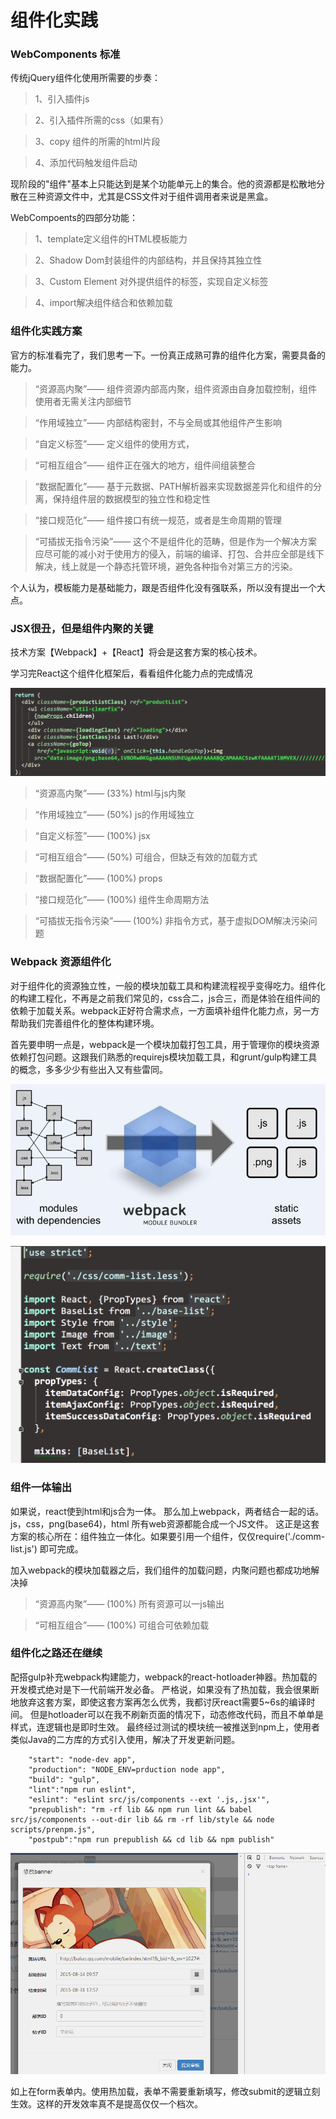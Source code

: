 # 组件化实践

### WebComponents 标准

传统jQuery组件化使用所需要的步奏：

> 1、引入插件js

> 2、引入插件所需的css（如果有）

> 3、copy 组件的所需的html片段

> 4、添加代码触发组件启动

现阶段的"组件"基本上只能达到是某个功能单元上的集合。他的资源都是松散地分散在三种资源文件中，尤其是CSS文件对于组件调用者来说是黑盒。

WebCompoents的四部分功能：

> 1、template定义组件的HTML模板能力

> 2、Shadow Dom封装组件的内部结构，并且保持其独立性

> 3、Custom Element 对外提供组件的标签，实现自定义标签

>4、import解决组件结合和依赖加载

### 组件化实践方案

官方的标准看完了，我们思考一下。一份真正成熟可靠的组件化方案，需要具备的能力。

> “资源高内聚”—— 组件资源内部高内聚，组件资源由自身加载控制，组件使用者无需关注内部细节

> “作用域独立”—— 内部结构密封，不与全局或其他组件产生影响 

> “自定义标签”—— 定义组件的使用方式，

> “可相互组合”—— 组件正在强大的地方，组件间组装整合

> “数据配置化”—— 基于元数据、PATH解析器来实现数据差异化和组件的分离，保持组件层的数据模型的独立性和稳定性

> “接口规范化”—— 组件接口有统一规范，或者是生命周期的管理

> “可插拔无指令污染”—— 这个不是组件化的范畴，但是作为一个解决方案应尽可能的减小对于使用方的侵入，前端的编译、打包、合并应全部是线下解决，线上就是一个静态托管环境，避免各种指令对第三方的污染。

个人认为，模板能力是基础能力，跟是否组件化没有强联系，所以没有提出一个大点。

### JSX很丑，但是组件内聚的关键

技术方案【Webpack】+【React】将会是这套方案的核心技术。

学习完React这个组件化框架后，看看组件化能力点的完成情况

![React](../assets/jiagou/jsx.png)

> “资源高内聚”—— (33%) html与js内聚

> “作用域独立”—— (50%) js的作用域独立

> “自定义标签”—— (100%) jsx

> “可相互组合”—— (50%)  可组合，但缺乏有效的加载方式

> “数据配置化”—— (100%) props 

> “接口规范化”—— (100%) 组件生命周期方法

> “可插拔无指令污染”—— (100%) 非指令方式，基于虚拟DOM解决污染问题

### Webpack 资源组件化

对于组件化的资源独立性，一般的模块加载工具和构建流程视乎变得吃力。组件化的构建工程化，不再是之前我们常见的，css合二，js合三，而是体验在组件间的依赖于加载关系。webpack正好符合需求点，一方面填补组件化能力点，另一方帮助我们完善组件化的整体构建环境。
 
首先要申明一点是，webpack是一个模块加载打包工具，用于管理你的模块资源依赖打包问题。这跟我们熟悉的requirejs模块加载工具，和grunt/gulp构建工具的概念，多多少少有些出入又有些雷同。

![Webpack](../assets/jiagou/webpack.jpg)

![Webpack](../assets/jiagou/webpack2.png)

### 组件一体输出

如果说，react使到html和js合为一体。
那么加上webpack，两者结合一起的话。js，css，png(base64)，html 所有web资源都能合成一个JS文件。
这正是这套方案的核心所在：组件独立一体化。如果要引用一个组件，仅仅require('./comm-list.js') 即可完成。
 
加入webpack的模块加载器之后，我们组件的加载问题，内聚问题也都成功地解决掉

> “资源高内聚”—— (100%) 所有资源可以一js输出

> “可相互组合”—— (100%) 可组合可依赖加载

### 组件化之路还在继续
配搭gulp补充webpack构建能力，webpack的react-hotloader神器。热加载的开发模式绝对是下一代前端开发必备。
严格说，如果没有了热加载，我会很果断地放弃这套方案，即使这套方案再怎么优秀，我都讨厌react需要5~6s的编译时间。
但是hotloader可以在我不刷新页面的情况下，动态修改代码，而且不单单是样式，连逻辑也是即时生效。
最终经过测试的模块统一被推送到npm上，使用者类似Java的二方库的方式引入使用，解决了开发更新问题。

```
    "start": "node-dev app",
    "production": "NODE_ENV=prduction node app",
    "build": "gulp",
    "lint":"npm run eslint",
    "eslint": "eslint src/js/components --ext '.js,.jsx'",
    "prepublish": "rm -rf lib && npm run lint && babel src/js/components --out-dir lib && rm -rf lib/style && node scripts/prenpm.js",
    "postpub":"npm run prepublish && cd lib && npm publish"
```

![Webpack](../assets/jiagou/hot-loader-done.gif)

如上在form表单内。使用热加载，表单不需要重新填写，修改submit的逻辑立刻生效。这样的开发效率真不是提高仅仅一个档次。
